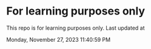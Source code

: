 # For learning purposes only
This repo is for learning purposes only.
Last updated at

Monday, November 27, 2023 11:40:59 PM

